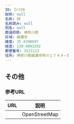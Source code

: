 ```yaml
---
ID: IrrS9
総称: null
名称: 祠
名称読み: null
別名: null
都道府県: 神奈川県
区域: 綾瀬市
緯度: 35.4398697
経度: 139.4093292
郵便番号: 2521123
住所: 神奈川県綾瀬市早川１７４９−３
---
```


## その他

### 参考URL

| URL | 説明          |
| --- | ------------- |
|     | OpenStreetMap |
